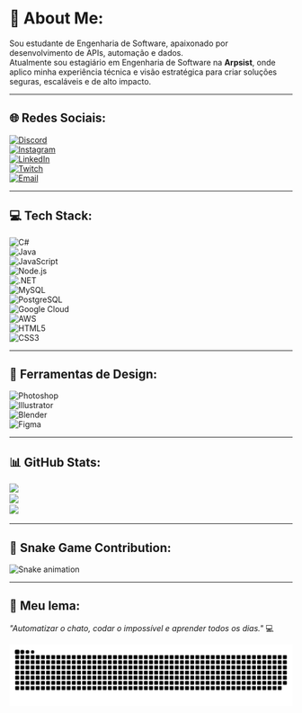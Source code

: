 # 💫 About Me:
Sou estudante de Engenharia de Software, apaixonado por desenvolvimento de APIs, automação e dados.  
Atualmente sou estagiário em Engenharia de Software na **Arpsist**, onde aplico minha experiência técnica e visão estratégica para criar soluções seguras, escaláveis e de alto impacto.

---

## 🌐 Redes Sociais:
[![Discord](https://img.shields.io/badge/Discord-%237289DA.svg?logo=discord&logoColor=white)](https://discord.gg/Cayozito.)  
[![Instagram](https://img.shields.io/badge/Instagram-%23E4405F.svg?logo=Instagram&logoColor=white)](https://instagram.com/cayofellipe_)  
[![LinkedIn](https://img.shields.io/badge/LinkedIn-%230077B5.svg?logo=linkedin&logoColor=white)](https://linkedin.com/in/cayofelipe)  
[![Twitch](https://img.shields.io/badge/Twitch-%239146FF.svg?logo=Twitch&logoColor=white)](https://twitch.tv/Cayozitoo0)  
[![Email](https://img.shields.io/badge/Email-D14836?logo=gmail&logoColor=white)](mailto:cayo.felipe.jobs@gmail.com)  

---

## 💻 Tech Stack:
![C#](https://img.shields.io/badge/C%23-239120?style=for-the-badge&logo=csharp&logoColor=white)  
![Java](https://img.shields.io/badge/Java-ED8B00?style=for-the-badge&logo=openjdk&logoColor=white)  
![JavaScript](https://img.shields.io/badge/JavaScript-323330?style=for-the-badge&logo=javascript&logoColor=F7DF1E)  
![Node.js](https://img.shields.io/badge/Node.js-6DA55F?style=for-the-badge&logo=node.js&logoColor=white)  
![.NET](https://img.shields.io/badge/.NET-5C2D91?style=for-the-badge&logo=.net&logoColor=white)  
![MySQL](https://img.shields.io/badge/MySQL-4479A1?style=for-the-badge&logo=mysql&logoColor=white)  
![PostgreSQL](https://img.shields.io/badge/Postgres-316192?style=for-the-badge&logo=postgresql&logoColor=white)  
![Google Cloud](https://img.shields.io/badge/GoogleCloud-4285F4?style=for-the-badge&logo=google-cloud&logoColor=white)  
![AWS](https://img.shields.io/badge/AWS-FF9900?style=for-the-badge&logo=amazon-aws&logoColor=white)  
![HTML5](https://img.shields.io/badge/HTML5-E34F26?style=for-the-badge&logo=html5&logoColor=white)  
![CSS3](https://img.shields.io/badge/CSS3-1572B6?style=for-the-badge&logo=css3&logoColor=white)  

---

## 🎨 Ferramentas de Design:
![Photoshop](https://img.shields.io/badge/Photoshop-31A8FF?style=for-the-badge&logo=adobe-photoshop&logoColor=white)  
![Illustrator](https://img.shields.io/badge/Illustrator-FF9A00?style=for-the-badge&logo=adobe-illustrator&logoColor=white)  
![Blender](https://img.shields.io/badge/Blender-F5792A?style=for-the-badge&logo=blender&logoColor=white)  
![Figma](https://img.shields.io/badge/Figma-F24E1E?style=for-the-badge&logo=figma&logoColor=white)  

---

## 📊 GitHub Stats:
![](https://github-readme-stats.vercel.app/api?username=Cayozitoo&theme=dark&hide_border=false&count_private=true)  
![](https://streak-stats.demolab.com/?user=Cayozitoo&theme=dark&hide_border=false)  
![](https://github-readme-stats.vercel.app/api/top-langs/?username=Cayozitoo&theme=dark&hide_border=false&layout=compact)  

---

## 🐍 Snake Game Contribution:
![Snake animation](https://raw.githubusercontent.com/Cayozitoo/output/main/github-snake.svg)

---

## 🚀 Meu lema:
_"Automatizar o chato, codar o impossível e aprender todos os dias."_ 💻

<picture>
  <source media="(prefers-color-scheme: dark)" srcset="https://raw.githubusercontent.com/Cayozitoo/Cayozitoo/output/github-snake-dark.svg" />
  <source media="(prefers-color-scheme: light)" srcset="https://raw.githubusercontent.com/Cayozitoo/Cayozitoo/output/github-snake.svg" />
  <img alt="github-snake" src="https://raw.githubusercontent.com/Cayozitoo/Cayozitoo/output/github-snake.svg" />
</picture>
